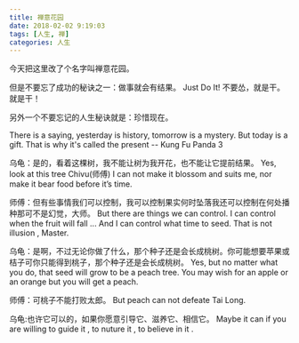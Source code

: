 ```yaml
---
title: 禅意花园
date: 2018-02-02 9:19:03
tags: [人生, 禅]
categories: 人生
---
```


今天把这里改了个名字叫禅意花园。

但是不要忘了成功的秘诀之一：做事就会有结果。 Just Do It! 不要怂，就是干。就是干！

另外一个不要忘记的人生秘诀就是：珍惜现在。

There is a saying, yesterday is history, tomorrow is a mystery. But today is a gift. That is why it's called the present -- Kung Fu Panda 3


乌龟：是的，看着这棵树，我不能让树为我开花，也不能让它提前结果。 Yes, look at this tree Chivu(师傅) I can not make it blossom and suits me, nor make it bear food before it’s time. 

师傅：但有些事情我们可以控制，我可以控制果实何时坠落我还可以控制在何处播种那可不是幻觉，大师。 But there are things we can control. I can control when the fruit will fall ... And I can control what time to seed. That is not illusion , Master.

乌龟：是啊，不过无论你做了什么，那个种子还是会长成桃树。你可能想要苹果或桔子可你只能得到桃子，那个种子还是会长成桃树。 Yes, but no matter what you do, that seed will grow to be a peach tree. You may wish for an apple or an orange but you will get a peach. 

师傅：可桃子不能打败太郎。 But peach can not defeate Tai Long. 

乌龟:也许它可以的，如果你愿意引导它、滋养它、相信它。 Maybe it can if you are willing to guide it , to nuture it , to believe in it .


